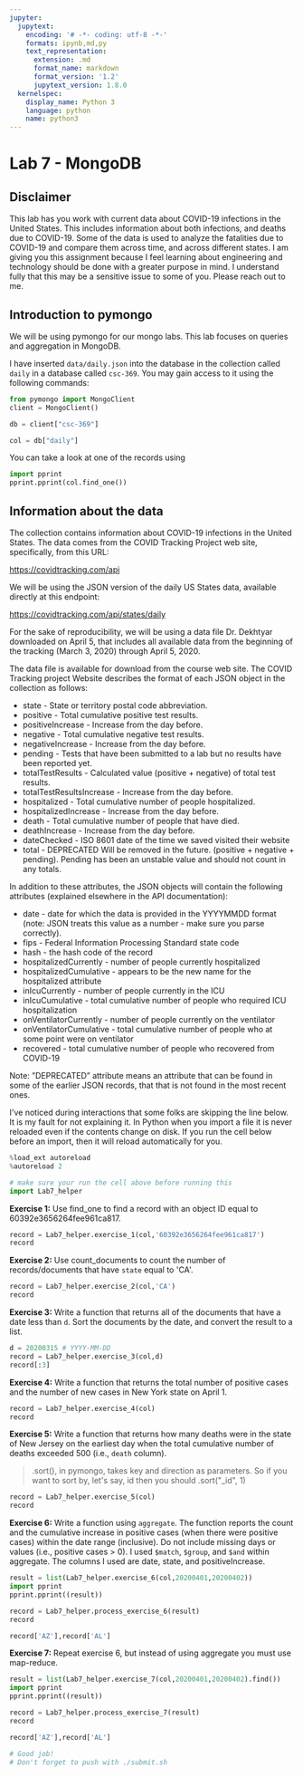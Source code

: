 ```yaml
---
jupyter:
  jupytext:
    encoding: '# -*- coding: utf-8 -*-'
    formats: ipynb,md,py
    text_representation:
      extension: .md
      format_name: markdown
      format_version: '1.2'
      jupytext_version: 1.8.0
  kernelspec:
    display_name: Python 3
    language: python
    name: python3
---
```


<!-- #region slideshow={"slide_type": "slide"} -->
# Lab 7 - MongoDB
<!-- #endregion -->

<!-- #region slideshow={"slide_type": "subslide"} -->
## Disclaimer

This lab has you work with current data about COVID-19 infections in the
United States. This includes information about both infections, and deaths
due to COVID-19. Some of the data is used to analyze the fatalities
due to COVID-19 and compare them across time, and across different states.
I am giving you this assignment because I feel learning about engineering and technology
should be done with a greater purpose in mind. I understand fully that this
may be a sensitive issue to some of you. Please reach out to me.
<!-- #endregion -->

## Introduction to pymongo

We will be using pymongo for our mongo labs. This lab focuses on queries and aggregation in MongoDB.

I have inserted ``data/daily.json`` into the database in the collection called ``daily`` in a database called ``csc-369``. You may gain access to it using the following commands:

```python
from pymongo import MongoClient
client = MongoClient()
```

```python
db = client["csc-369"]

col = db["daily"]
```

You can take a look at one of the records using

```python
import pprint
pprint.pprint(col.find_one())
```

## Information about the data
The collection contains information about COVID-19
infections in the United States. The data comes from the COVID Tracking
Project web site, specifically, from this URL:

https://covidtracking.com/api

We will be using the JSON version of the daily US States data, available
directly at this endpoint:

https://covidtracking.com/api/states/daily

For the sake of reproducibility, we will be using a data file Dr. Dekhtyar downloaded
on April 5, that includes all available data from the beginning of the tracking (March 3, 2020) through April 5, 2020. 

The data file is available for download from the course web site.
The COVID Tracking project Website describes the format of each JSON
object in the collection as follows:
* state - State or territory postal code abbreviation.
* positive - Total cumulative positive test results.
* positiveIncrease - Increase from the day before.
* negative - Total cumulative negative test results.
* negativeIncrease - Increase from the day before.
* pending - Tests that have been submitted to a lab but no results have
been reported yet.
* totalTestResults - Calculated value (positive + negative) of total test
results.
* totalTestResultsIncrease - Increase from the day before.
* hospitalized - Total cumulative number of people hospitalized.
* hospitalizedIncrease - Increase from the day before.
* death - Total cumulative number of people that have died.
* deathIncrease - Increase from the day before.
* dateChecked - ISO 8601 date of the time we saved visited their website
* total - DEPRECATED Will be removed in the future. (positive + negative + pending). Pending has been an unstable value and should not count in any totals.

In addition to these attributes, the JSON objects will contain the following
attributes (explained elsewhere in the API documentation):
* date - date for which the data is provided in the YYYYMMDD format
(note: JSON treats this value as a number - make sure you parse
correctly).
* fips - Federal Information Processing Standard state code
* hash - the hash code of the record
* hospitalizedCurrently - number of people currently hospitalized
* hospitalizedCumulative - appears to be the new name for the hospitalized attribute
* inIcuCurrently - number of people currently in the ICU
* inIcuCumulative - total cumulative number of people who required ICU hospitalization
* onVentilatorCurrently - number of people currently on the ventilator
* onVentilatorCumulative - total cumulative number of people who at some point were on ventilator
* recovered - total cumulative number of people who recovered from COVID-19

Note: ”DEPRECATED” attribute means an attribute that can be found
in some of the earlier JSON records, that that is not found in the most
recent ones.


I've noticed during interactions that some folks are skipping the line below. It is my fault for not explaining it. In Python when you import a file it is never reloaded even if the contents change on disk. If you run the cell below before an import, then it will reload automatically for you.

```python slideshow={"slide_type": "skip"}
%load_ext autoreload
%autoreload 2
```

```python slideshow={"slide_type": "skip"}
# make sure your run the cell above before running this
import Lab7_helper
```

**Exercise 1:** Use find_one to find a record with an object ID equal to 60392e3656264fee961ca817. 

```python
record = Lab7_helper.exercise_1(col,'60392e3656264fee961ca817')
record
```

**Exercise 2:** Use count_documents to count the number of records/documents that have ``state`` equal to 'CA'. 

```python
record = Lab7_helper.exercise_2(col,'CA')
record
```

**Exercise 3:** Write a function that returns all of the documents that have a date less than ``d``. Sort the documents by the date, and convert the result to a list.

```python tags=[]
d = 20200315 # YYYY-MM-DD
record = Lab7_helper.exercise_3(col,d)
record[:3]
```

**Exercise 4:** Write a function that returns the total number of positive cases and the number of new cases
in New York state on April 1.

```python
record = Lab7_helper.exercise_4(col)
record
```

**Exercise 5:** Write a function that returns how many deaths were in the state of New Jersey on the earliest day when the total cumulative number of deaths exceeded 500 (i.e., ``death`` column).

> .sort(), in pymongo, takes key and direction as parameters.
> So if you want to sort by, let's say, id then you should .sort("_id", 1)

```python
record = Lab7_helper.exercise_5(col)
record
```

**Exercise 6:** Write a function using ``aggregate``. The function reports the count and the cumulative increase in positive cases (when there were positive cases) within the date range (inclusive). Do not include missing days or values (i.e., positive cases > 0). I used ``$match``, ``$group``, and ``$and`` within aggregate. The columns I used are date, state, and positiveIncrease.

```python
result = list(Lab7_helper.exercise_6(col,20200401,20200402))
import pprint
pprint.pprint((result))

record = Lab7_helper.process_exercise_6(result)
record
```

```python
record['AZ'],record['AL']
```

**Exercise 7:** Repeat exercise 6, but instead of using aggregate you must use map-reduce.

```python
result = list(Lab7_helper.exercise_7(col,20200401,20200402).find())
import pprint
pprint.pprint((result))

record = Lab7_helper.process_exercise_7(result)
record
```

```python
record['AZ'],record['AL']
```

```python
# Good job!
# Don't forget to push with ./submit.sh
```

```python

```

